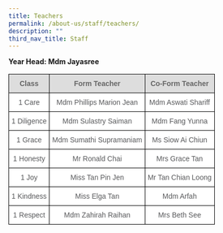```yaml
---
title: Teachers
permalink: /about-us/staff/teachers/
description: ""
third_nav_title: Staff
---
```



**Year Head: Mdm Jayasree**

<style type="text/css">
.tg  {border-collapse:collapse;border-spacing:0;}
.tg td{border-color:black;border-style:solid;border-width:1px;font-family:Arial, sans-serif;font-size:14px;
  overflow:hidden;padding:10px 5px;word-break:normal;}
.tg th{border-color:black;border-style:solid;border-width:1px;font-family:Arial, sans-serif;font-size:14px;
  font-weight:normal;overflow:hidden;padding:10px 5px;word-break:normal;}
.tg .tg-imuo{background-color:#FFF;color:#58595B;text-align:center;vertical-align:top}
.tg .tg-feqv{background-color:#DDD;color:#666;font-weight:bold;text-align:center;vertical-align:middle}
.tg .tg-a6j4{background-color:#FFF;color:#58595B;text-align:center;vertical-align:middle}
</style>
<table class="tg">
<tbody>
  <tr>
    <td class="tg-feqv"><span style="color:#666;background-color:#DDD">Class</span></td>
    <td class="tg-feqv"><span style="color:#666;background-color:#DDD">Form Teacher</span></td>
    <td class="tg-feqv"><span style="color:#666;background-color:#DDD">Co-Form Teacher</span></td>
  </tr>
  <tr>
    <td class="tg-imuo">1 Care</td>
    <td class="tg-imuo">Mdm Phillips Marion Jean</td>
    <td class="tg-a6j4">Mdm Aswati Shariff<br></td>
  </tr>
  <tr>
    <td class="tg-imuo">1 Diligence</td>
    <td class="tg-imuo">Mdm Sulastry Saiman</td>
    <td class="tg-a6j4">Mdm Fang Yunna<br></td>
  </tr>
  <tr>
    <td class="tg-imuo">1 Grace</td>
    <td class="tg-imuo">Mdm Sumathi Supramaniam</td>
    <td class="tg-a6j4">Ms Siow Ai Chiun</td>
  </tr>
  <tr>
    <td class="tg-imuo">1 Honesty</td>
    <td class="tg-imuo">Mr Ronald Chai</td>
    <td class="tg-imuo"><span style="background-color:initial">Mrs Grace Tan</span></td>
  </tr>
  <tr>
    <td class="tg-imuo">1 Joy</td>
    <td class="tg-imuo">Miss Tan Pin Jen<br></td>
    <td class="tg-a6j4">Mr Tan Chian Loong</td>
  </tr>
  <tr>
    <td class="tg-imuo">1 Kindness</td>
    <td class="tg-imuo">Miss Elga Tan</td>
    <td class="tg-a6j4">Mdm Arfah</td>
  </tr>
  <tr>
    <td class="tg-a6j4">1 Respect </td>
    <td class="tg-a6j4"> Mdm Zahirah Raihan</td>
    <td class="tg-a6j4">Mrs Beth See</td>
  </tr>
</tbody>
</table>
